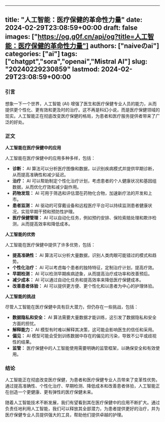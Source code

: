 
---
title: "人工智能：医疗保健的革命性力量"
date: 2024-02-29T23:08:59+00:00
draft: false
images: ["https://og.g0f.cn/api/og?title=人工智能：医疗保健的革命性力量"]
authors: ["naiveのai"]
categories: ["ai"]
tags: ["chatgpt","sora","openai","Mistral AI"]
slug: "20240229230859"
lastmod: 2024-02-29T23:08:59+00:00
---
### 引言

想象一下一个世界，人工智能 (AI) 增强了医生和医疗保健专业人员的能力，从而提供更个性化、更有效和更及时的治疗。这不再是科幻小说，而是医疗保健领域的现实。人工智能正在彻底改变医疗保健的格局，为患者和医疗服务提供者带来了广泛的好处。

### 正文

**人工智能在医疗保健中的应用**

人工智能在医疗保健中的应用多种多样，包括：

- **诊断：** AI 算法可以分析医疗图像和数据，以识别疾病模式并提供早期诊断，从而提高准确性和减少延迟。
- **治疗：** AI 可以帮助制定个性化治疗计划，考虑患者的个人健康状况和基因组数据，从而优化疗效和减少副作用。
- **药物发现：** AI 可用于筛选和评估潜在药物化合物，加速新疗法的开发和上市。
- **患者监测：** AI 驱动的可穿戴设备和远程医疗平台可以持续监测患者健康状况，实现早期干预和预防性护理。
- **医疗保健管理：** AI 可以自动化任务，例如预约安排、保险索赔处理和欺诈检测，从而提高效率和降低成本。

**人工智能的优势**

人工智能在医疗保健中提供了许多优势，包括：

- **提高准确性：** AI 算法可以分析大量数据，识别人类肉眼可能错过的模式和趋势。
- **个性化治疗：** AI 可以考虑每个患者的独特特征，定制治疗计划，提高疗效。
- **早期检测：** AI 可以检测早期疾病迹象，从而提高治疗成功率和改善预后。
- **减少成本：** AI 可以通过自动化任务和提高效率来降低医疗保健成本。
- **改善患者体验：** AI 可以提供更方便、更个性化和以患者为中心的护理体验。

**人工智能的挑战**

尽管人工智能在医疗保健中具有巨大潜力，但仍存在一些挑战，包括：

- **数据隐私和安全：** AI 算法需要大量数据才能训练，这引发了数据隐私和安全方面的担忧。
- **解释能力：** AI 模型有时难以解释其决策，这可能会影响医生的信任和采用。
- **偏见：** AI 模型可能会受到训练数据中存在的偏见的污染，导致不公平或歧视性的结果。
- **监管：** 医疗保健中的人工智能使用需要明确的监管框架，以确保安全和有效使用。

### 结论

人工智能正在彻底改变医疗保健，为患者和医疗保健专业人员带来了变革性优势。通过提高准确性、个性化治疗、早期检测、降低成本和改善患者体验，人工智能正在创造一个更健康、更有弹性的医疗保健未来。

随着人工智能技术不断发展，我们有望看到其在医疗保健中的应用不断扩大。通过负责任地利用人工智能，我们可以释放其全部潜力，为患者提供更好的治疗，并为医疗保健专业人员提供强大的工具，帮助他们提供卓越的护理。